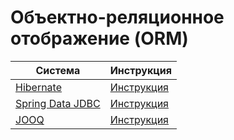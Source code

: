 # Объектно-реляционное отображение (ORM)

| Система                                                         | Инструкция                           |
|-----------------------------------------------------------------|--------------------------------------|
| [Hibernate](https://hibernate.org/orm/)                         | [Инструкция](../hibernate.md)        |
| [Spring Data JDBC](https://spring.io/projects/spring-data-jdbc) | [Инструкция](../spring-data-jdbc.md) |
| [JOOQ](https://www.jooq.org/)                                   | [Инструкция](../jooq.md)             |